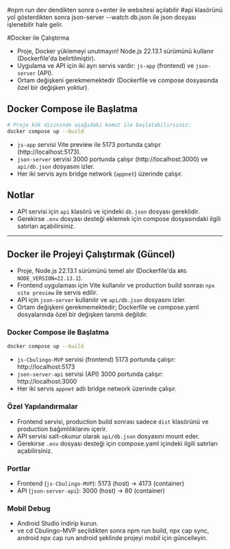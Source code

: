#npm run dev dendikten sonra o+enter ile websitesi açılabilir
#api klasörünü yol gösterdikten sonra json-server --watch db.json ile json dosyası işlenebilir hale gelir.

#Docker ile Çalıştırma

- Proje, Docker yüklemeyi unutmayın! Node.js 22.13.1 sürümünü kullanır (Dockerfile'da belirtilmiştir).
- Uygulama ve API için iki ayrı servis vardır: `js-app` (frontend) ve `json-server` (API).
- Ortam değişkeni gerekmemektedir (Dockerfile ve compose dosyasında özel bir değişken yoktur).

## Docker Compose ile Başlatma

```sh
# Proje kök dizininde aşağıdaki komut ile başlatabilirsiniz:
docker compose up --build
```

- `js-app` servisi Vite preview ile 5173 portunda çalışır (http://localhost:5173).
- `json-server` servisi 3000 portunda çalışır (http://localhost:3000) ve `api/db.json` dosyasını izler.
- Her iki servis aynı bridge network (`appnet`) üzerinde çalışır.

## Notlar
- API servisi için `api` klasörü ve içindeki `db.json` dosyası gereklidir.
- Gerekirse `.env` dosyası desteği eklemek için compose dosyasındaki ilgili satırları açabilirsiniz.

---

## Docker ile Projeyi Çalıştırmak (Güncel)

- Proje, Node.js 22.13.1 sürümünü temel alır (Dockerfile'da `ARG NODE_VERSION=22.13.1`).
- Frontend uygulaması için Vite kullanılır ve production build sonrası `npx vite preview` ile servis edilir.
- API için `json-server` kullanılır ve `api/db.json` dosyasını izler.
- Ortam değişkeni gerekmemektedir; Dockerfile ve compose.yaml dosyalarında özel bir değişken tanımlı değildir.

### Docker Compose ile Başlatma

```sh
docker compose up --build
```

- `js-Cbulingo-MVP` servisi (frontend) 5173 portunda çalışır: http://localhost:5173
- `json-server-api` servisi (API) 3000 portunda çalışır: http://localhost:3000
- Her iki servis `appnet` adlı bridge network üzerinde çalışır.

### Özel Yapılandırmalar
- Frontend servisi, production build sonrası sadece `dist` klasörünü ve production bağımlılıklarını içerir.
- API servisi salt-okunur olarak `api/db.json` dosyasını mount eder.
- Gerekirse `.env` dosyası desteği için compose.yaml içindeki ilgili satırları açabilirsiniz.

### Portlar
- Frontend (`js-Cbulingo-MVP`): 5173 (host) → 4173 (container)
- API (`json-server-api`): 3000 (host) → 80 (container)

### Mobil Debug
- Android Studio indirip kurun.
- ve cd Cbulingo-MVP seçildikten sonra npm run build, npx cap sync, android npx cap run android şeklinde projeyi mobil için güncelleyin.
